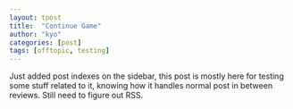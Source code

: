 ```yaml
---
layout: tpost
title:  "Continue Game"
author: "kyo"
categories: [post]
tags: [offtopic, testing]
---
```


Just added post indexes on the sidebar, this post is mostly here for testing some stuff related to it, knowing how it handles normal post in between reviews. Still need to figure out RSS.
